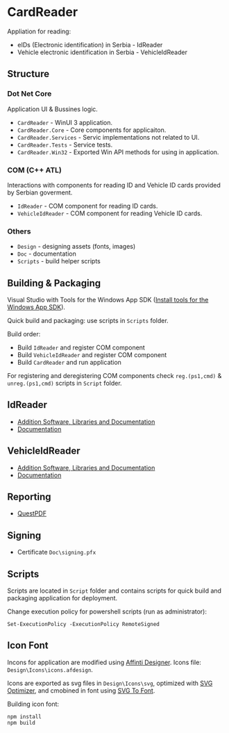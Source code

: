 # CardReader

Appliation for reading:

  * eIDs (Electronic identification) in Serbia - IdReader
  * Vehicle electronic identification in Serbia - VehicleIdReader

## Structure

### Dot Net Core

Application UI & Bussines logic.

* `CardReader` - WinUI 3 application.
* `CardReader.Core` - Core components for applicaiton.
* `CardReader.Services` - Servic implementations not related to UI.
* `CardReader.Tests` - Service tests.
* `CardReader.Win32` - Exported Win API methods for using in application.

### COM (C++ ATL)

Interactions with components for reading ID and Vehicle ID cards provided by Serbian goverment.

* `IdReader` - COM component for reading ID cards.
* `VehicleIdReader` - COM component for reading Vehicle ID cards.

### Others

* `Design` - designing assets (fonts, images)
* `Doc` - documentation
* `Scripts` - build helper scripts

## Building & Packaging

Visual Studio with Tools for the Windows App SDK
([Install tools for the Windows App SDK](https://learn.microsoft.com/en-us/windows/apps/windows-app-sdk/set-up-your-development-environment)).

Quick build and packaging: use scripts in `Scripts` folder.

Build order:

  * Build `IdReader` and register COM component
  * Build `VehicleIdReader` and register COM component
  * Build `CardReader` and run application

For registering and deregistering COM components check `reg.(ps1,cmd)` & `unreg.(ps1,cmd)` scripts in `Script` folder.

## IdReader

* [Addition Software, Libraries and Documentation](http://ca.mup.gov.rs/ca/ca_cyr/start/kes/)
* [Documentation](Doc/Celik%20API%201.3.3%20-%20opis%20funkcija.pdf)

## VehicleIdReader

* [Addition Software, Libraries and Documentation](http://www.mup.gov.rs/wps/portal/sr/gradjani/dokumenta/registracija+vozila/citac+elektronske+saobracajne+dozvole)
* [Documentation](Doc/eVehicle%20Registration%20SDK%20Korisnicko%20Uputstvo.pdf)

## Reporting

* [QuestPDF](https://github.com/QuestPDF/QuestPDF)

## Signing

* Certificate `Doc\signing.pfx`

## Scripts

Scripts are located in `Script` folder and contains scripts for quick build and packaging application for deployment.

Change execution policy for powershell scripts (run as administrator):

```pwsh
Set-ExecutionPolicy -ExecutionPolicy RemoteSigned
```

## Icon Font

Incons for application are modified using [Affinti Designer](https://affinity.serif.com/en-us/designer/).
Icons file: `Design\Icons\icons.afdesign`.

Icons are exported as svg files in `Design\Icons\svg`, optimized with [SVG Optimizer](https://github.com/svg/svgo),
and cmobined in font using [SVG To Font](https://github.com/jaywcjlove/svgtofont).

Building icon font:

```pwsh
npm install
npm build
```
